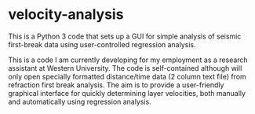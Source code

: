 # velocity-analysis
This is a Python 3 code that sets up a GUI for simple analysis of seismic first-break data using user-controlled regression analysis.

This is a code I am currently developing for my employment as a research assistant at Western University. The code is self-contained although will only open specially formatted distance/time data (2 column text file) from refraction first break analysis. The aim is to provide a user-friendly graphical interface for quickly determining layer velocities, both manually and automatically using regression analysis.

